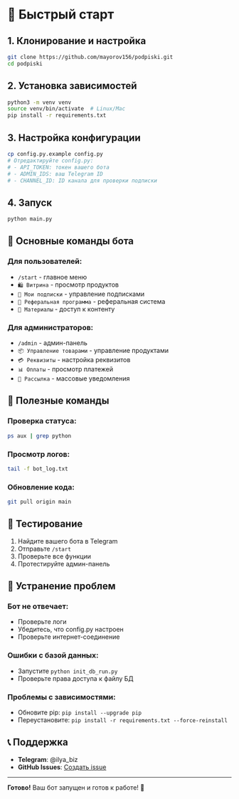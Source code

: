 # 🚀 Быстрый старт

## 1. Клонирование и настройка
```bash
git clone https://github.com/mayorov156/podpiski.git
cd podpiski
```

## 2. Установка зависимостей
```bash
python3 -m venv venv
source venv/bin/activate  # Linux/Mac
pip install -r requirements.txt
```

## 3. Настройка конфигурации
```bash
cp config.py.example config.py
# Отредактируйте config.py:
# - API_TOKEN: токен вашего бота
# - ADMIN_IDS: ваш Telegram ID
# - CHANNEL_ID: ID канала для проверки подписки
```

## 4. Запуск
```bash
python main.py
```

## 🎯 Основные команды бота

### Для пользователей:
- `/start` - главное меню
- `🛍️ Витрина` - просмотр продуктов
- `📂 Мои подписки` - управление подписками
- `👥 Реферальная программа` - реферальная система
- `🎁 Материалы` - доступ к контенту

### Для администраторов:
- `/admin` - админ-панель
- `📦 Управление товарами` - управление продуктами
- `💳 Реквизиты` - настройка реквизитов
- `📊 Оплаты` - просмотр платежей
- `📢 Рассылка` - массовые уведомления

## 🔧 Полезные команды

### Проверка статуса:
```bash
ps aux | grep python
```

### Просмотр логов:
```bash
tail -f bot_log.txt
```

### Обновление кода:
```bash
git pull origin main
```

## 📱 Тестирование

1. Найдите вашего бота в Telegram
2. Отправьте `/start`
3. Проверьте все функции
4. Протестируйте админ-панель

## 🚨 Устранение проблем

### Бот не отвечает:
- Проверьте логи
- Убедитесь, что config.py настроен
- Проверьте интернет-соединение

### Ошибки с базой данных:
- Запустите `python init_db_run.py`
- Проверьте права доступа к файлу БД

### Проблемы с зависимостями:
- Обновите pip: `pip install --upgrade pip`
- Переустановите: `pip install -r requirements.txt --force-reinstall`

## 📞 Поддержка

- **Telegram**: @ilya_biz
- **GitHub Issues**: [Создать issue](https://github.com/mayorov156/podpiski/issues)

---

**Готово!** Ваш бот запущен и готов к работе! 🎉
